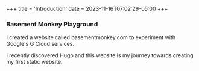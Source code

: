 +++
title = 'Introduction'
date = 2023-11-16T07:02:29-05:00
+++
### Basement Monkey Playground

I created a website called basementmonkey.com to experiment with Google's G Cloud services.

I recently discovered Hugo and this website is my journey towards creating my first static website.